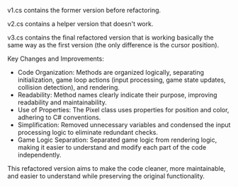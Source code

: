 v1.cs contains the former version before refactoring.

v2.cs contains a helper version that doesn't work.

v3.cs contains the final refactored version that is working basically the same way as the first version (the only difference is the cursor position).

Key Changes and Improvements:

* Code Organization: Methods are organized logically, separating initialization, game loop actions (input processing, game state updates, collision detection), and rendering.
* Readability: Method names clearly indicate their purpose, improving readability and maintainability.
* Use of Properties: The Pixel class uses properties for position and color, adhering to C# conventions.
* Simplification: Removed unnecessary variables and condensed the input processing logic to eliminate redundant checks.
* Game Logic Separation: Separated game logic from rendering logic, making it easier to understand and modify each part of the code independently.

This refactored version aims to make the code cleaner, more maintainable, and easier to understand while preserving the original functionality.